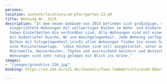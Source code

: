 ```yaml
---
persons: 
location: content/locations/am-pfarrgarten-23.md
title: Wohnung Nr. 23/6
description: "In dem neuen Gebäude von 2014 befinden sich großzügige, modern und zeitlos
  eingerichtete Wohnungen mit vollwertigen Küchen im Wohn- und Essbereich. Die Schlafzimmern
  haben Einzelbetten die verbindbar sind. Alle Wohnungen sind mit einem Bad ausgestattet
  mit bodentiefer Dusche, WC und Waschgelegenheit. Jede Wohnung verfügt über eigenen
  Balkon mit Sitzgelegenheit.\n\nIn allen Wohnungen finden Sie einen Sat-Flat TV und
  eine Ministereoanlage.  \nDie Küchen sind voll ausgestattet, unter anderem mit Kaffeemaschine,
  Mikrowelle, Wasserkocher, Töpfen und ausreichend Geschirr und Besteck.  \n  \nDie
  Wohnungen sind sehr ruhig gelegen mit Blick ins Grüne."
images:
- "/images/grundriss-236.jpg"
booking: https://v4.ibe.dirs21.de/channels/fewo-lammde?culture=de-DE&room_id=104927&los=3

---
```

